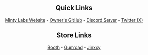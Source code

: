 <h2 align=center>Quick Links</h2>
<p align=center>
  <a href="https://mintylabs.dev" target="_blank">Minty Labs Website</a> - 
  <a href="https://github.com/MintLily" target="_blank">Owner's GitHub</a> - 
  <a href="https://discord.com/invite/Qg9eVB34sq" target="_blank">Discord Server</a> - 
  <a href="https://x.com/Minty-Labs" target="_blank">Twitter (X)</a>
</p>

<h2 align=center>Store Links</h2>
<p align=center>
  <a href="https://mintylabs.booth.pm/" target="_blank">Booth</a> - 
  <a href="https://mintylabs.gumroad.com/" target="_blank">Gumroad</a> - 
  <a href="https://jinxxy.com/MintLily" target="_blank">Jinxxy</a>
</p>
